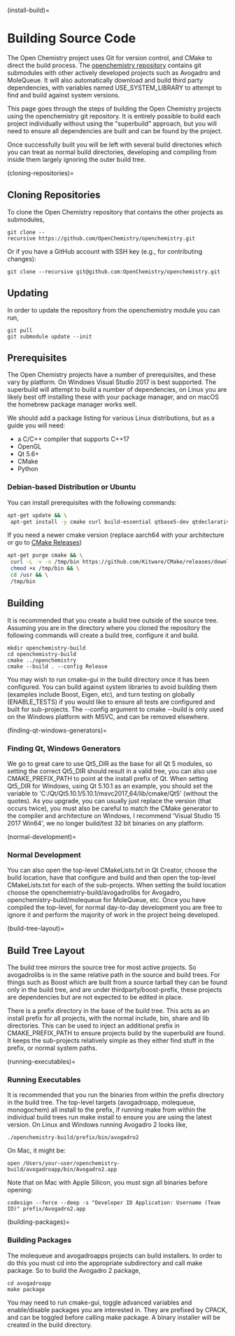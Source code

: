 (install-build)=

# Building Source Code

The Open Chemistry project uses Git for version control, and CMake to
direct the build process. The [openchemistry
repository](https://github.com/OpenChemistry/openchemistry) contains
git submodules with other actively developed projects such as Avogadro and
MoleQueue. It will also automatically download and build third party dependencies, with variables named USE_SYSTEM_LIBRARY to attempt to find and build against system versions.

This page goes through the steps of building the Open Chemistry projects
using the openchemistry git repository. It is entirely possible to build
each project individually without using the "superbuild" approach, but
you will need to ensure all dependencies are built and can be found by
the project.

Once successfully built you will be left with several build
directories which you can treat as normal build directories, developing
and compiling from inside them largely ignoring the outer build tree.

(cloning-repositories)=

## Cloning Repositories

To clone the Open Chemistry repository that
contains the other projects as submodules,

```shell
git clone --recursive https://github.com/OpenChemistry/openchemistry.git
```

Or if you have a GitHub account with SSH key (e.g., for contributing 
changes):

```shell
git clone --recursive git@github.com:OpenChemistry/openchemistry.git
```

## Updating

In order to update the repository from the openchemistry module you can
run,

```shell
git pull
git submodule update --init
```

## Prerequisites

The Open Chemistry projects have a number of prerequisites, and these
vary by platform. On Windows Visual Studio 2017 is best supported. The
superbuild will attempt to build a number of dependencies, on Linux you
are likely best off installing these with your package manager, and on
macOS the homebrew package manager works well.

We should add a package listing for various Linux distributions, but as
a guide you will need:

- a C/C++ compiler that supports C++17
- OpenGL
- Qt 5.6+
- CMake
- Python

### Debian-based Distribution or Ubuntu

You can install prerequisites with the following commands:

```bash
apt-get update && \
 apt-get install -y cmake curl build-essential qtbase5-dev qtdeclarative5-dev zlib1g-dev libxml2-dev git libqt5svg5-dev libqt5gui5 libqt5concurrent5 rapidjson && \
```
If you need a newer cmake version (replace aarch64 with your architecture or go to [CMake Releases](https://github.com/Kitware/CMake/releases/latest/))
```bash
apt-get purge cmake && \
 curl -L -v -o /tmp/bin https://github.com/Kitware/CMake/releases/download/v3.26.5/cmake-3.26.5-linux-aarch64.sh && \
 chmod +x /tmp/bin && \
 cd /usr && \
 /tmp/bin
```

## Building

It is recommended that you create a build tree outside of the source
tree. Assuming you are in the directory where you cloned the repository
the following commands will create a build tree, configure it and build.

```shell
mkdir openchemistry-build
cd openchemistry-build
cmake ../openchemistry
cmake --build . --config Release
```

You may wish to run cmake-gui in the build directory once it has been
configured. You can build against system libraries to avoid building
them (examples include Boost, Eigen, etc), and turn testing on globally
(ENABLE_TESTS) if you would like to ensure all tests are configured and
built for sub-projects. The --config argument to cmake --build is only
used on the Windows platform with MSVC, and can be removed elsewhere.

(finding-qt-windows-generators)=

### Finding Qt, Windows Generators

We go to great care to use Qt5_DIR as the base for all Qt 5 modules, so
setting the correct Qt5_DIR should result in a valid tree, you can also
use CMAKE_PREFIX_PATH to point at the install prefix of Qt. When setting
Qt5_DIR for Windows, using Qt 5.10.1 as an example, you should set the
variable to 'C:/Qt/Qt5.10.1/5.10.1/msvc2017_64/lib/cmake/Qt5' (without
the quotes). As you upgrade, you can usually just replace the version
(that occurs twice), you must also be careful to match the CMake
generator to the compiler and architecture on Windows, I recommend
'Visual Studio 15 2017 Win64', we no longer build/test 32 bit binaries
on any platform.

(normal-development)=

### Normal Development

You can also open the top-level CMakeLists.txt in Qt Creator, choose the
build location, have that configure and build and then open the
top-level CMakeLists.txt for each of the sub-projects. When setting the
build location choose the openchemistry-build/avogadrolibs for Avogadro,
openchemistry-build/molequeue for MoleQueue, etc. Once you have compiled
the top-level, for normal day-to-day development you are free to ignore
it and perform the majority of work in the project being developed.

(build-tree-layout)=

## Build Tree Layout

The build tree mirrors the source tree for most active projects. So
avogadrolibs is in the same relative path in the source and build trees.
For things such as Boost which are built from a source tarball they can
be found only in the build tree, and are under thirdparty/boost-prefix,
these projects are dependencies but are not expected to be edited in
place.

There is a prefix directory in the base of the build tree. This acts as
an install prefix for all projects, with the normal include, bin, share
and lib directories. This can be used to inject an additional prefix in
CMAKE_PREFIX_PATH to ensure projects build by the superbuild are found.
It keeps the sub-projects relatively simple as they either find stuff in
the prefix, or normal system paths.

(running-executables)=

### Running Executables

It is recommended that you run the binaries from within the prefix
directory in the build tree. The top-level targets (avogadroapp,
molequeue, monogochem) all install to the prefix, if running make from
within the individual build trees run make install to ensure you are
using the latest version. On Linux and Windows running Avogadro 2 looks
like,

```shell
./openchemistry-build/prefix/bin/avogadro2
```

On Mac, it might be:

```shell
open /Users/your-user/openchemistry-build/avogadroapp/bin/Avogadro2.app
```

Note that on Mac with Apple Silicon, you must sign all binaries before opening:
```shell
codesign --force --deep -s "Developer ID Application: Username (Team ID)" prefix/Avogadro2.app
```

(building-packages)=

### Building Packages

The molequeue and avogadroapps projects can build installers.
In order to do this you must cd into the appropriate subdirectory and
call make package. So to build the Avogadro 2 package,

```shell
cd avogadroapp
make package
```

You may need to run cmake-gui, toggle advanced variables and
enable/disable packages you are interested in. They are prefixed by
CPACK, and can be toggled before calling make package. A binary
installer will be created in the build directory.
